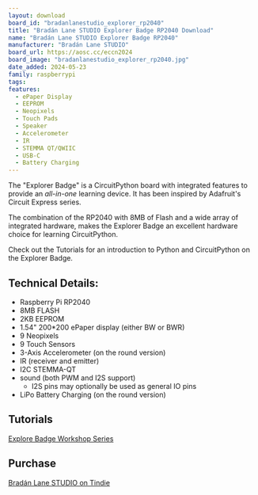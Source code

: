 ```yaml
---
layout: download
board_id: "bradanlanestudio_explorer_rp2040"
title: "Bradán Lane STUDIO Explorer Badge RP2040 Download"
name: "Bradán Lane STUDIO Explorer Badge RP2040"
manufacturer: "Bradán Lane STUDIO"
board_url: https://aosc.cc/eccn2024
board_image: "bradanlanestudio_explorer_rp2040.jpg"
date_added: 2024-05-23
family: raspberrypi
tags:
features:
  - ePaper Display
  - EEPROM
  - Neopixels
  - Touch Pads
  - Speaker
  - Accelerometer
  - IR
  - STEMMA QT/QWIIC
  - USB-C
  - Battery Charging 
---
```


The "Explorer Badge" is a CircuitPython board with integrated features to provide an *all-in-one* learning device.
It has been inspired by Adafruit's Circuit Express series.

The combination of the RP2040 with 8MB of Flash and a wide array of integrated hardware, makes the Explorer Badge an excellent hardware choice for learning CircuitPython.

Check out the Tutorials for an introduction to Python and CircuitPython on the Explorer Badge.

## Technical Details:

- Raspberry Pi RP2040
- 8MB FLASH
- 2KB EEPROM
- 1.54" 200*200 ePaper display (either BW or BWR)
- 9 Neopixels
- 9 Touch Sensors
- 3-Axis Accelerometer (on the round version)
- IR (receiver and emitter)
- I2C STEMMA-QT
- sound (both PWM and I2S support)
  - I2S pins may optionally be used as general IO pins
- LiPo Battery Charging (on the round version)

## Tutorials

[Explore Badge Workshop Series](https://aosc.cc/explorer/)

## Purchase

[Bradán Lane STUDIO on Tindie](https://www.tindie.com/products/bradanlane/explorer-badge/)
